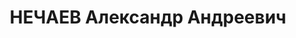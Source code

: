 ---
title: НЕЧАЕВ Александр Андреевич
description: '1889 г.р., м.р.: Украинская ССР, г. Киев, украинец, образование: среднее

  Бухгалтер треста буфетов и ресторанов Томской ж.д.

  прож.: г. Новосибирск

  арестован 08.08.1937

  Обвинение: по обвинению в участии в к.р. троцкистской диверсионно-шпионской организации,
  ст. 58-7,8,9 УК РСФСР

  Приговор: ВК ВС СССР, 10.06.1938 — ВМН с конфискацией имущества

  Расстрелян 11.06.1938

  Реабилитация: 27.06.1957'
---